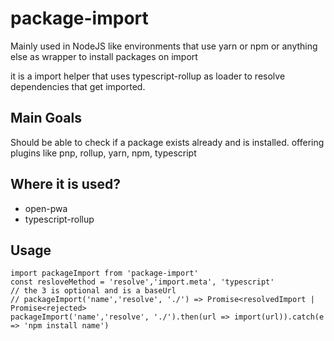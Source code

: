 # package-import
Mainly used in NodeJS like environments that use yarn or npm or anything else as wrapper to install packages on import

it is a import helper that uses typescript-rollup as loader to resolve dependencies that get imported.

## Main Goals
Should be able to check if a package exists already and is installed. offering plugins like pnp, rollup, yarn, npm, typescript

## Where it is used?
- open-pwa
- typescript-rollup

## Usage

```
import packageImport from 'package-import'
const resloveMethod = 'resolve','import.meta', 'typescript'
// the 3 is optional and is a baseUrl
// packageImport('name','resolve', './') => Promise<resolvedImport | Promise<rejected>
packageImport('name','resolve', './').then(url => import(url)).catch(e => 'npm install name')

```
